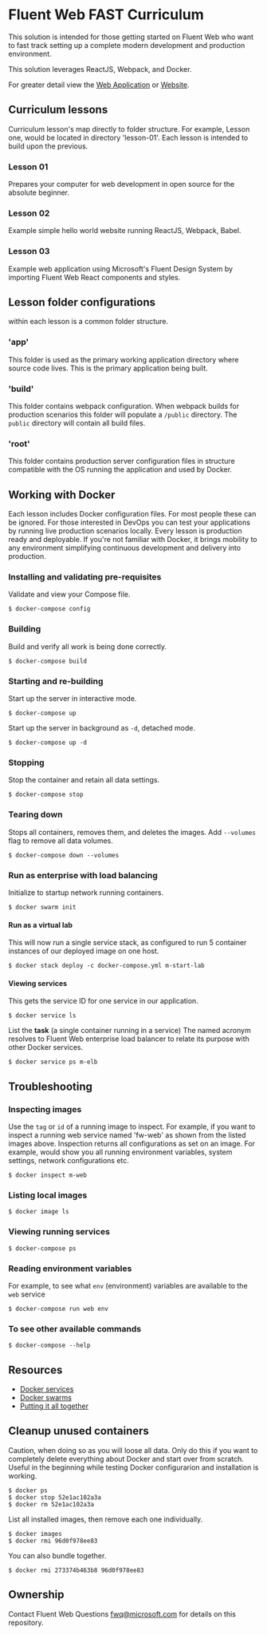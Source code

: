 # Fluent Web FAST Curriculum
This solution is intended for those getting started on Fluent Web who want to fast track setting up a complete modern development and production environment.

This solution leverages ReactJS, Webpack, and Docker.

For greater detail view the [Web Application](/lesson-02/README.md) or [Website](/lesson-03/README.md).


## Curriculum lessons
Curriculum lesson's map directly to folder structure. For example, Lesson one, would be located in directory 'lesson-01'. Each lesson is intended to build upon the previous.

### Lesson 01
Prepares your computer for web development in open source for the absolute beginner.

### Lesson 02
Example simple hello world website running ReactJS, Webpack, Babel.

### Lesson 03
Example web application using Microsoft's Fluent Design System by importing Fluent Web React components and styles.

## Lesson folder configurations
within each lesson is a common folder structure.

### 'app'
This folder is used as the primary working application directory where source code lives. This is the primary application being built.

### 'build'
This folder contains webpack configuration. When webpack builds for production scenarios this folder will populate a `/public` directory. The `public` directory will contain all build files.

### 'root'
This folder contains production server configuration files in structure compatible with the OS running the application and used by Docker.


## Working with Docker
Each lesson includes Docker configuration files. For most people these can be ignored. For those interested in DevOps you can test your applications by running live production scenarios locally. Every lesson is production ready and deployable.
If you're not familiar with Docker, it brings mobility to any environment simplifying continuous development and delivery into production.

### Installing and validating pre-requisites
Validate and view your Compose file.
```
$ docker-compose config
```

### Building
Build and verify all work is being done correctly.
```
$ docker-compose build
```

### Starting and re-building
Start up the server in interactive mode.
```
$ docker-compose up
```

Start up the server in background as `-d`, detached mode.
```
$ docker-compose up -d
```

### Stopping
Stop the container and retain all data settings.
```
$ docker-compose stop
```

### Tearing down
Stops all containers, removes them, and deletes the images. Add `--volumes` flag to remove all data volumes.
```
$ docker-compose down --volumes
```

### Run as enterprise with load balancing
Initialize to startup network running containers.
```
$ docker swarm init
```

#### Run as a virtual lab
This will now run a single service stack, as configured to run 5 container instances of our deployed image on one host.
```
$ docker stack deploy -c docker-compose.yml m-start-lab
```

#### Viewing services
This gets the service ID for one service in our application.
```
$ docker service ls
```

List the **task** (a single container running in a service)
The named acronym resolves to Fluent Web enterprise load balancer to relate its purpose with other Docker services.
```
$ docker service ps m-elb
```

## Troubleshooting
### Inspecting images
Use the `tag` or `id` of a running image to inspect. For example, if you want to inspect a running web service named 'fw-web' as shown from the listed images above. Inspection returns all configurations as set on an image. For example, would show you all running environment variables, system settings, network configurations etc.
```
$ docker inspect m-web
```

### Listing local images
```
$ docker image ls
```

### Viewing running services
```
$ docker-compose ps
```

### Reading environment variables
For example, to see what `env` (environment) variables are available to the `web` service
```
$ docker-compose run web env
```

### To see other available commands
```
$ docker-compose --help
```

## Resources
- [Docker services](https://docs.docker.com/get-started/part3/#run-your-new-load-balanced-app)
- [Docker swarms](https://docs.docker.com/get-started/part4/#understanding-swarm-clusters)
- [Putting it all together](https://blog.codeship.com/docker-machine-compose-and-swarm-how-they-work-together/)


## Cleanup unused containers
Caution, when doing so as you will loose all data. Only do this if you want to completely delete everything about Docker and start over from scratch. Useful in the beginning while testing Docker configurarion and installation is working.
``` 
$ docker ps
$ docker stop 52e1ac102a3a
$ docker rm 52e1ac102a3a
```

List all installed images, then remove each one individually.
```
$ docker images
$ docker rmi 96d0f978ee83
```

You can also bundle together.
```
$ docker rmi 273374b463b8 96d0f978ee83
```

## Ownership
Contact Fluent Web Questions <fwq@microsoft.com> for details on this repository.